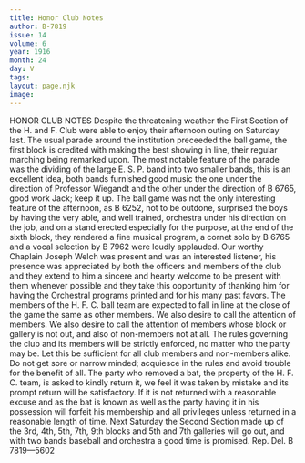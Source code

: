```yaml
---
title: Honor Club Notes
author: B-7819
issue: 14
volume: 6
year: 1916
month: 24
day: V
tags:
layout: page.njk
image:
---
```

HONOR CLUB NOTES       Despite the threatening weather the First Section of the H. and F. Club were able to enjoy their afternoon outing on Saturday last. The usual parade around the institution preceeded the ball game, the first block is credited with making the best showing in line, their regular marching being remarked upon. The most notable feature of the parade was the dividing of the large E. S. P. band into two smaller bands, this is an excellent idea, both bands furnished good music the one under the direction of Professor Wiegandt and the other under the direction of B 6765, good work Jack; keep it up. The ball game was not the only interesting feature of the afternoon, as B 6252, not to be outdone, surprised the boys by having the very able, and well trained, orchestra under his direction on the job, and on a stand erected especially for the purpose, at the end of the sixth block, they rendered a fine musical program, a cornet solo by B 6765 and a vocal selection by B 7962 were loudly applauded. Our worthy Chaplain Joseph Welch was present and was an interested listener, his presence was appreciated by both the officers and members of the club and they extend to him a sincere and hearty welcome to be present with them whenever possible and they take this opportunity of thanking him for having the Orchestral programs printed and for his many past favors. The members of the H. F. C. ball team are expected to fall in line at the close of the game the same as other members. We also desire to call the attention of members. We also desire to call the attention of members whose block or gallery is not out, and also of non-members not at all. The rules governing the club and its members will be strictly enforced, no matter who the party may be. Let this be sufficient for all club members and non-members alike. Do not get sore or narrow minded; acquiesce in the rules and avoid trouble for the benefit of all. The party who removed a bat, the property of the H. F. C. team, is asked to kindly return it, we feel it was taken by mistake and its prompt return will be satisfactory. If it is not returned with a reasonable excuse and as the bat is known as well as the party having it in his possession will forfeit his membership and all privileges unless returned in a reasonable length of time. Next Saturday the Second Section made up of the 3rd, 4th, 5th, 7th, 9th blocks and 5th and 7th galleries will go out, and with two bands baseball and orchestra a good time is promised.       Rep. Del. B 7819—5602   




